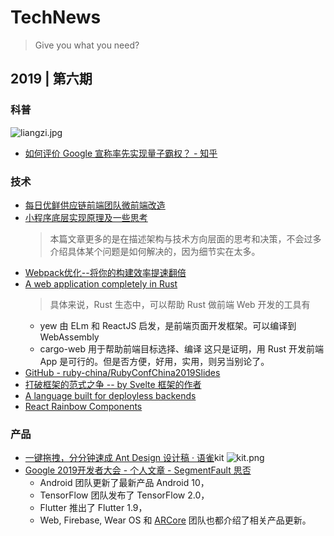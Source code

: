 # TechNews

> Give you what you need?

## 2019 | 第六期

### 科普

![liangzi.jpg](https://cache.amap.com/ecology/tool/weekly/liangzi.jpg)
* [如何评价 Google 宣称率先实现量子霸权？ - 知乎](https://www.zhihu.com/question/346999432/answer/830557113)

### 技术

* [每日优鲜供应链前端团队微前端改造](https://mp.weixin.qq.com/s/tBA_9s9ipn9HCoSVAIP0dA)
* [小程序底层实现原理及一些思考](https://mp.weixin.qq.com/s/EbO7Wp6s29X9YliA2M-iCg)
  > 本篇文章更多的是在描述架构与技术方向层面的思考和决策，不会过多介绍具体某个问题是如何解决的，因为细节实在太多。
* [Webpack优化--将你的构建效率提速翻倍](https://mp.weixin.qq.com/s/bLM7IVcqQzfKpiI37-yWxA)
* [A web application completely in Rust](https://medium.com/@saschagrunert/a-web-application-completely-in-rust-6f6bdb6c4471)
  > 具体来说，Rust 生态中，可以帮助 Rust 做前端 Web 开发的工具有
    * yew 由 ELm 和 ReactJS 启发，是前端页面开发框架。可以编译到 WebAssembly
    * cargo-web 用于帮助前端目标选择、编译
  这只是证明，用 Rust 开发前端 App 是可行的。但是否方便，好用，实用，则另当别论了。
* [GitHub - ruby-china/RubyConfChina2019Slides](https://github.com/ruby-china/RubyConfChina2019Slides)
* [打破框架的范式之争 -- by Svelte 框架的作者](https://mp.weixin.qq.com/s/0YuYBqD2qWf_EgKMbow1dw)
* [A language built for deployless backends](https://darklang.com/)
* [React Rainbow Components](https://react-rainbow.web.app/#/GettingStarted)
### 产品

* [一键拖拽，分分钟速成 Ant Design 设计稿 · 语雀](https://www.yuque.com/ant-design/ant-design/riwa7y)kit
  ![kit.png](https://cache.amap.com/ecology/tool/weekly/kit.png)
* [Google 2019开发者大会 - 个人文章 - SegmentFault 思否](https://segmentfault.com/a/1190000020357051)
  * Android 团队更新了最新产品 Android 10，
  * TensorFlow 团队发布了 TensorFlow 2.0，
  * Flutter 推出了 Flutter 1.9，
  * Web, Firebase, Wear OS 和 [ARCore](https://developers.google.com/ar/discover?hl=zh-cn) 团队也都介绍了相关产品更新。